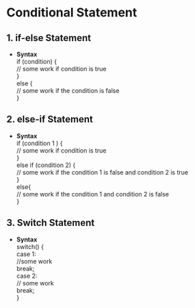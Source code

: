 # Conditional Statement

## 1. if-else Statement
- **Syntax**    
  if (condition) {    
      // some work if condition is true    
  }      
  else {  
      // some work if the condition is false  
  }  

## 2. else-if Statement  
  - **Syntax**        
  if (condition 1 ) {      
              // some work if condition is true  
  }  
  else if (condition 2) {    
     // some work if the condition 1 is false and condition 2 is true    
  }  
  else{    
    // some work if the condition 1 and condition 2 is false  
  }    

## 3. Switch Statement    
- **Syntax**    
    switch() {    
          case 1:    
              //some work    
              break;    
          case 2:    
              // some work    
              break;    
    }    
     
